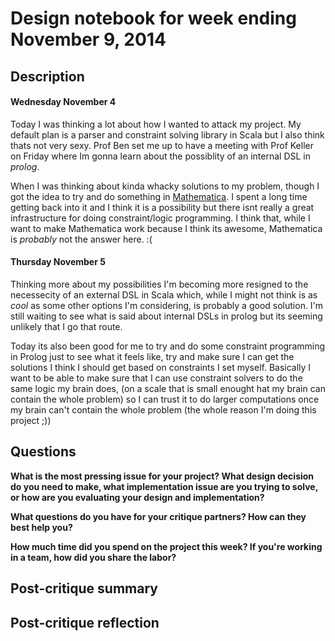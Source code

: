 # Design notebook for week ending November 9, 2014

## Description

#### Wednesday November 4
Today I was thinking a lot about how I wanted to attack my project. My default plan is a parser and constraint solving library in Scala but I also think thats not very sexy. Prof Ben set me up to have a meeting with Prof Keller on Friday where Im gonna learn about the possiblity of an internal DSL in _prolog_.

When I was thinking about kinda whacky solutions to my problem, though I got the idea to try and do something in [Mathematica](https://www.wolfram.com/mathematica/). I spent a long time getting back into it and I think it is a possibility but there isnt really a great infrastructure for doing constraint/logic programming. I think that, while I want to make Mathematica work because I think its awesome, Mathematica is _probably_ not the answer here. :(

#### Thursday November 5
Thinking more about my possibilities I'm becoming more resigned to the necessecity of an external DSL in Scala which, while I might not think is as _cool_ as some other options I'm considering, is probably a good solution. I'm still waiting to see what is said about internal DSLs in prolog but its seeming unlikely that I go that route.

Today its also been good for me to try and do some constraint programming in Prolog just to see what it feels like, try and make sure I can get the solutions I think I should get based on constraints I set myself. Basically I want to be able to make sure that I can use constraint solvers to do the same logic my brain does, (on a scale that is small enought hat my brain can contain the whole problem) so I can trust it to do larger computations once my brain can't contain the whole problem (the whole reason I'm doing this project ;))

## Questions

**What is the most pressing issue for your project? What design decision do
you need to make, what implementation issue are you trying to solve, or how
are you evaluating your design and implementation?**

**What questions do you have for your critique partners? How can they best help
you?**

**How much time did you spend on the project this week? If you're working in a
team, how did you share the labor?**

## Post-critique summary

## Post-critique reflection
